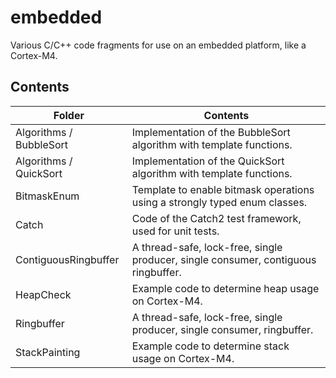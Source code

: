 

# embedded
Various C/C++ code fragments for use on an embedded platform, like a Cortex-M4.

## Contents

| Folder | Contents |
| ------ | -------- |
| Algorithms / BubbleSort | Implementation of the BubbleSort algorithm with template functions. |
| Algorithms / QuickSort | Implementation of the QuickSort algorithm with template functions. |
| BitmaskEnum | Template to enable bitmask operations using a strongly typed enum classes. |
| Catch | Code of the Catch2 test framework, used for unit tests. |
| ContiguousRingbuffer | A thread-safe, lock-free, single producer, single consumer, contiguous ringbuffer. |
| HeapCheck | Example code to determine heap usage on Cortex-M4. |
| Ringbuffer | A thread-safe, lock-free, single producer, single consumer, ringbuffer. |
| StackPainting | Example code to determine stack usage on Cortex-M4. |
